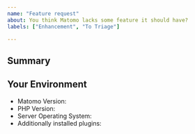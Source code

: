 ```yaml
---
name: "Feature request"
about: You think Matomo lacks some feature it should have?
labels: ["Enhancement", "To Triage"]

---
```


<!-- Please provide a short summary of the issue in the *Title* above -->

<!-- Important: Please contact the Matomo community forum for questions: https://forum.matomo.org/ -->

## Summary
<!-- Please provide a detailed summary of the feature -->

## Your Environment
<!-- Include as many relevant details about the environment when applicable -->
<!-- You can find some of that information in the system check -->
* Matomo Version:
* PHP Version:
* Server Operating System:
* Additionally installed plugins:

